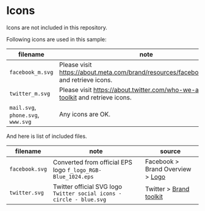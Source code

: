 # Icons

Icons are not included in this repository.

Following icons are used in this sample:

|filename|note|
|--------|----|
|`facebook_m.svg`|Please visit https://about.meta.com/brand/resources/facebookapp/logo/ and retrieve icons.|
|`twitter_m.svg`|Please visit https://about.twitter.com/who-we-are/brand-toolkit and retrieve icons.|
|`mail.svg`, `phone.svg`, `www.svg`|Any icons are OK.|

And here is list of included files.

|filename|note|source|
|--------|----|------|
|`facebook.svg`|Converted from official EPS logo `f_logo_RGB-Blue_1024.eps`|Facebook > Brand Overview > [Logo](https://about.meta.com/brand/resources/facebookapp/logo/)|
|`twitter.svg`|Twitter official SVG logo `Twitter social icons - circle - blue.svg`|Twitter > [Brand toolkit](https://about.twitter.com/en/who-we-are/brand-toolkit)|
